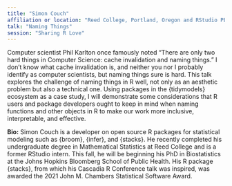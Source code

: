 ```yaml
---
title: "Simon Couch"
affiliation or location: "Reed College, Portland, Oregon and RStudio PBC"
talk: "Naming Things"
session: "Sharing R Love"
---
```


Computer scientist Phil Karlton once famously noted “There are only two hard things in Computer Science: cache invalidation and naming things.” I don’t know what cache invalidation is, and neither you nor I probably identify as computer scientists, but naming things sure is hard. This talk explores the challenge of naming things in R well, not only as an aesthetic problem but also a technical one. Using packages in the {tidymodels} ecosystem as a case study, I will demonstrate some considerations that R users and package developers ought to keep in mind when naming functions and other objects in R to make our work more inclusive, interpretable, and effective.

__Bio:__ Simon Couch is a developer on open source R packages for statistical modeling such as {broom}, {infer}, and {stacks}. He recently completed his undergraduate degree in Mathematical Statistics at Reed College and is a former RStudio intern. This fall, he will be beginning his PhD in Biostatistics at the Johns Hopkins Bloomberg School of Public Health. His R package {stacks}, from which his Cascadia R Conference talk was inspired, was awarded the 2021 John M. Chambers Statistical Software Award.
